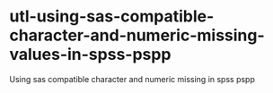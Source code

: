 # utl-using-sas-compatible-character-and-numeric-missing-values-in-spss-pspp
Using sas compatible character and numeric missing in spss pspp
